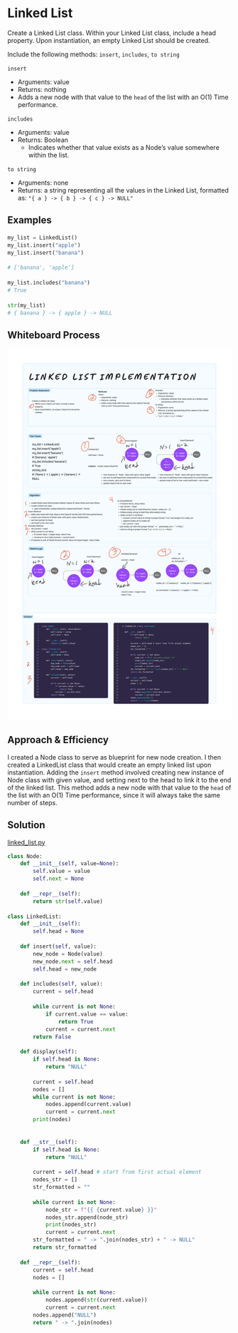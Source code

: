 # Linked List
<!-- Description of the challenge -->
Create a Linked List class. Within your Linked List class, include a head property. Upon instantiation, an empty Linked List should be created.

Include the following methods: `insert`, `includes`, `to string`

`insert`

- Arguments: value
- Returns: nothing
- Adds a new node with that value to the `head` of the list with an O(1) Time performance.

`includes`

- Arguments: value
- Returns: Boolean
  - Indicates whether that value exists as a Node’s value somewhere within the list.

`to string`

- Arguments: none
- Returns: a string representing all the values in the Linked List, formatted as: `"{ a } -> { b } -> { c } -> NULL"`

## Examples

```python
my_list = LinkedList()
my_list.insert("apple")
my_list.insert("banana")

# ['banana', 'apple']

my_list.includes("banana")
# True

str(my_list)
# { banana } -> { apple } -> NULL

```

## Whiteboard Process
<!-- Embedded whiteboard image -->
![Linked List Whiteboard](./Linked_List_Implementation_Whiteboard.png)

## Approach & Efficiency

I created a Node class to serve as blueprint for new node creation. I then created a LinkedList class that would create an empty linked list upon instantiation. Adding the `insert` method involved creating new instance of Node class with given value, and setting next to the head to link it to the end of the linked list. This method adds a new node with that value to the `head` of the list with an O(1) Time performance, since it will always take the same number of steps.

## Solution

[linked_list.py](../../data_structures/linked_list.py)

```python
class Node:
    def __init__(self, value=None):
        self.value = value
        self.next = None

    def __repr__(self):
        return str(self.value)

class LinkedList:
    def __init__(self):
        self.head = None

    def insert(self, value):
        new_node = Node(value)
        new_node.next = self.head
        self.head = new_node

    def includes(self, value):
        current = self.head

        while current is not None:
            if current.value == value:
                return True
            current = current.next
        return False

    def display(self):
        if self.head is None:
            return "NULL"

        current = self.head
        nodes = []
        while current is not None:
            nodes.append(current.value)
            current = current.next
        print(nodes)


    def __str__(self):
        if self.head is None:
            return "NULL"

        current = self.head # start from first actual element
        nodes_str = []
        str_formatted = ""

        while current is not None:
            node_str = f"{{ {current.value} }}"
            nodes_str.append(node_str)
            print(nodes_str)
            current = current.next
        str_formatted = " -> ".join(nodes_str) + " -> NULL"
        return str_formatted

    def __repr__(self):
        current = self.head
        nodes = []

        while current is not None:
            nodes.append(str(current.value))
            current = current.next
        nodes.append("NULL")
        return " -> ".join(nodes)
```
